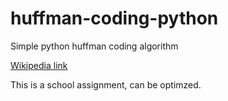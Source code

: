 # huffman-coding-python
Simple python huffman coding algorithm

[Wikipedia link](https://en.wikipedia.org/wiki/Huffman_coding)

This is a school assignment, can be optimzed.
